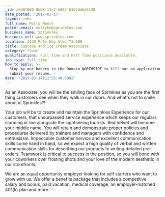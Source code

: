 ```yaml
---
_id: a9a9f060-0b08-11e7-b927-6162ddbd5530
date_posted: '2017-03-17'
layout: jobs
full_name: Molly Moore
poster_email: mollykm@sprinkles.com
business_name: Sprinkles
business_url: www.sprinkles.com
location: 3120 Palm Way Ste. Y3.100
title: Cupcake and Ice Cream Associate
category: floor
qualifications: Full Time and Part Time positions available.
job_type: full_time
how_to_apply: >-
  Stop by our bakery in the Domain NORTHSIDE to fill out an application and
  submit your resume.
date: '2017-03-17T11:55:49.609Z'
---
```

As an Associate, you will be the smiling face of Sprinkles as you are the first thing customers see when they walk in our doors. And what's not to smile about at Sprinkles?!

Your job will be to create and maintain the Sprinkles Experience for our customers, that unsurpassed service experience which keeps our regulars standing in line alongside the sightseeing tourists. Red Velvet will become your middle name. You will retain and demonstrate proper policies and procedures delivered by trainers and managers with confidence and enthusiasm. Impeccable customer service and excellent communication skills come hand in hand, so we expect a high quality of verbal and written communication skills for describing our products to writing detailed pre-orders. Teamwork is critical to success in the position, so you will bond with your coworkers over frosting shots and your love of the modern aesthetic in our storefronts.

We are an equal opportunity employer looking for self starters who want to grow with us. We offer a benefits package that includes a competitive salary and bonus, paid vacation, medical coverage, an employer-matched 401(k) plan and more.
